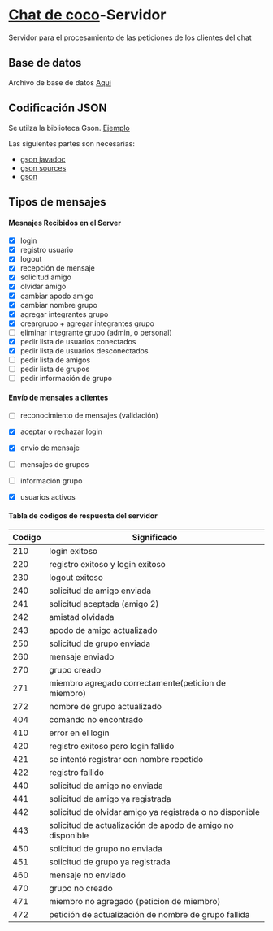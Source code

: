 # [Chat de coco](https://github.com/coco-chat)-Servidor
Servidor para el procesamiento de las peticiones de los clientes del chat


## Base de datos
Archivo de base de datos [Aqui](https://drive.google.com/open?id=11XKnhv3RKS2rBQr3twS_R7frxiANsmR3)

## Codificación JSON
Se utilza la biblioteca Gson. [Ejemplo](https://www.adictosaltrabajo.com/tutoriales/gson-java-json/)

Las siguientes partes son necesarias:
- [gson javadoc](http://repo1.maven.org/maven2/com/google/code/gson/gson/2.8.2/gson-2.8.2-javadoc.jar)
- [gson sources](http://repo1.maven.org/maven2/com/google/code/gson/gson/2.8.2/gson-2.8.2-sources.jar)
- [gson](http://repo1.maven.org/maven2/com/google/code/gson/gson/2.8.2/gson-2.8.2.jar)

## Tipos de mensajes
#### Mesnajes Recibidos en el Server
- [X] login
- [X] registro usuario
- [X] logout
- [X] recepción de mensaje
- [X] solicitud amigo
- [X] olvidar amigo
- [X] cambiar apodo amigo
- [X] cambiar nombre grupo
- [X] agregar integrantes grupo
- [X] creargrupo + agregar integrantes grupo
- [ ] eliminar integrante grupo (admin, o personal)
- [X] pedir lista de usuarios conectados
- [X] pedir lista de usuarios desconectados
- [ ] pedir lista de amigos
- [ ] pedir lista de grupos
- [ ] pedir información de grupo

#### Envío de mensajes a clientes
- [ ] reconocimiento de mensajes (validación)
- [X] aceptar o rechazar login
- [X] envio de mensaje
- [ ] mensajes de grupos
- [ ] información grupo
- [X] usuarios activos


#### Tabla de codigos de respuesta del servidor
Codigo | Significado
------|------------
210 | login exitoso
220 | registro exitoso y login exitoso
230 | logout exitoso
240 | solicitud de amigo enviada
241 | solicitud aceptada (amigo 2)
242 | amistad olvidada
243 | apodo de amigo actualizado
250 | solicitud de grupo enviada
260 | mensaje enviado
270 | grupo creado
271 | miembro agregado correctamente(peticion de miembro)
272 | nombre de grupo actualizado
404 | comando no encontrado
410 | error en el login
420 | registro exitoso pero login fallido
421 | se intentó registrar con nombre repetido
422 | registro fallido
440 | solicitud de amigo no enviada
441 | solicitud de amigo ya registrada
442 | solicitud de olvidar amigo ya registrada o no disponible
443 | solicitud de actualización de apodo de amigo no disponible
450 | solicitud de grupo no enviada
451 | solicitud de grupo ya registrada
460 | mensaje no enviado
470 | grupo no creado
471 | miembro no agregado (peticion de miembro)
472 | petición de actualización de nombre de grupo fallida
